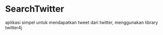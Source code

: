 # SearchTwitter

aplikasi simpel untuk mendapatkan tweet dari twitter, menggunakan library twitter4j
